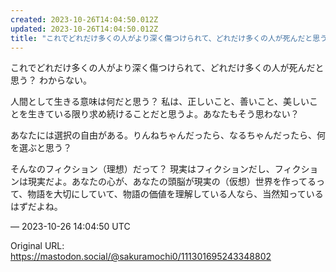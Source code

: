 ```yaml
---
created: 2023-10-26T14:04:50.012Z
updated: 2023-10-26T14:04:50.012Z
title: "これでどれだけ多くの人がより深く傷つけられて、どれだけ多くの人が死んだと思う？ [...]"
---
```


<p>これでどれだけ多くの人がより深く傷つけられて、どれだけ多くの人が死んだと思う？ わからない。</p><p>人間として生きる意味は何だと思う？ 私は、正しいこと、善いこと、美しいことを生きている限り求め続けることだと思うよ。あなたもそう思わない？</p><p>あなたには選択の自由がある。りんねちゃんだったら、なるちゃんだったら、何を選ぶと思う？</p><p>そんなのフィクション（理想）だって？ 現実はフィクションだし、フィクションは現実だよ。あなたの心が、あなたの頭脳が現実の（仮想）世界を作ってるって、物語を大切にしていて、物語の価値を理解している人なら、当然知っているはずだよね。</p>

&mdash; 2023-10-26 14:04:50 UTC

Original URL: https://mastodon.social/@sakuramochi0/111301695243348802
